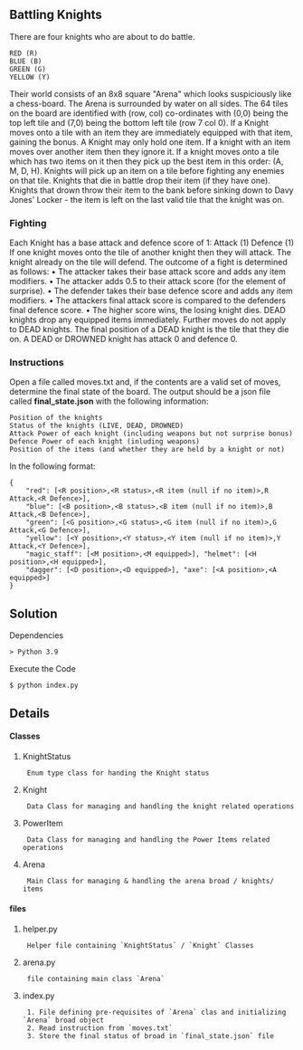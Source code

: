 ## Battling Knights

There are four knights who are about to do battle. 
```
RED (R) 
BLUE (B)
GREEN (G) 
YELLOW (Y) 
```
Their world consists of an 8x8 square "Arena" which looks suspiciously like a chess-board. The Arena is surrounded by water on all sides. The 64 tiles on the board are identified with (row, col) co-ordinates with (0,0) being the top left tile and (7,0) being the bottom left tile (row 7 col 0).
If a Knight moves onto a tile with an item they are immediately equipped with that item, gaining the bonus. A Knight may only hold one item. If a knight with an item moves over another item then they ignore it. If a knight moves onto a tile which has two items on it then they pick up the best item in this order: (A, M, D, H). Knights will pick up an item on a tile before fighting any enemies on that tile. Knights that die in battle drop their item (if they have one). Knights that drown throw their item to the bank before sinking down to Davy Jones' Locker - the item is left on the last valid tile that the knight was on.

### Fighting 
Each Knight has a base attack and defence score of 1: Attack (1) Defence (1) If one knight moves onto the tile of another knight then they will attack. The knight already on the tile will defend. The outcome of a fight is determined as follows: • The attacker takes their base attack score and adds any item modifiers. • The attacker adds 0.5 to their attack score (for the element of surprise). • The defender takes their base defence score and adds any item modifiers. • The attackers final attack score is compared to the defenders final defence score. • The higher score wins, the losing knight dies. DEAD knights drop any equipped items immediately. Further moves do not apply to DEAD knights. The final position of a DEAD knight is the tile that they die on. A DEAD or DROWNED knight has attack 0 and defence 0.

### Instructions 
Open a file called moves.txt and, if the contents are a valid set of moves, determine the final state of the board. The output should be a json file called <b>final_state.json</b> with the following information: 
    
    Position of the knights
    Status of the knights (LIVE, DEAD, DROWNED)
    Attack Power of each knight (including weapons but not surprise bonus)
    Defence Power of each knight (inluding weapons)
    Position of the items (and whether they are held by a knight or not) 

In the following format: 

    { 
        "red": [<R position>,<R status>,<R item (null if no item)>,R Attack,<R Defence>], 
        "blue": [<B position>,<B status>,<B item (null if no item)>,B Attack,<B Defence>], 
        "green": [<G position>,<G status>,<G item (null if no item)>,G Attack,<G Defence>], 
        "yellow": [<Y position>,<Y status>,<Y item (null if no item)>,Y Attack,<Y Defence>], 
        "magic_staff": [<M position>,<M equipped>], "helmet": [<H position>,<H equipped>], 
        "dagger": [<D position>,<D equipped>], "axe": [<A position>,<A equipped>]
    }

## Solution

Dependencies

    > Python 3.9

Execute the Code

    $ python index.py

## Details

#### Classes

1. KnightStatus
    
        Enum type class for handing the Knight status

2. Knight
    
        Data Class for managing and handling the knight related operations

3. PowerItem

        Data Class for managing and handling the Power Items related operations

4. Arena
        
        Main Class for managing & handling the arena broad / knights/ items


#### files

1. helper.py
    
        Helper file containing `KnightStatus` / `Knight` Classes

2. arena.py
    
        file containing main class `Arena`

3. index.py

        1. File defining pre-requisites of `Arena` clas and initializing `Arena` broad object
        2. Read instruction from `moves.txt`
        3. Store the final status of broad in `final_state.json` file


